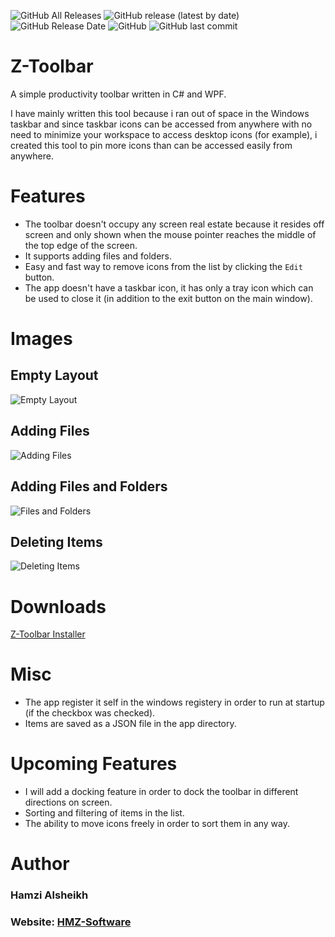 ![GitHub All Releases](https://img.shields.io/github/downloads/hmz777/Z-Toolbar/total?color=orange&style=flat-square)
![GitHub release (latest by date)](https://img.shields.io/github/v/release/hmz777/Z-Toolbar?color=yellow&label=latest%20release&style=flat-square)
![GitHub Release Date](https://img.shields.io/github/release-date/hmz777/Z-Toolbar?color=yellow&style=flat-square)
![GitHub](https://img.shields.io/github/license/hmz777/Z-Toolbar?color=blue&style=flat-square)
![GitHub last commit](https://img.shields.io/github/last-commit/hmz777/Z-Toolbar?color=black&style=flat-square)

# Z-Toolbar
A simple productivity toolbar written in C# and WPF.

I have mainly written this tool because i ran out of space in the Windows taskbar and since taskbar icons can be accessed from anywhere with no need to minimize your workspace to access desktop icons (for example),
i created this tool to pin more icons than can be accessed easily from anywhere.

# Features
- The toolbar doesn't occupy any screen real estate because it resides off screen and only shown when the mouse pointer reaches the middle of the top edge of the screen.
- It supports adding files and folders.
- Easy and fast way to remove icons from the list by clicking the `Edit` button.
- The app doesn't have a taskbar icon, it has only a tray icon which can be used to close it (in addition to the exit button on the main window).

# Images

## Empty Layout
![Empty Layout](https://i.imgur.com/dOWJyZn.png "Empty Layout")

## Adding Files
![Adding Files](https://i.imgur.com/tGOHaYd.png "Adding Files")

## Adding Files and Folders
![Files and Folders](https://i.imgur.com/BdcsNL6.png "Files and Folders")

## Deleting Items
![Deleting Items](https://i.imgur.com/gOB1hJk.png "Deleting Items")

# Downloads
[Z-Toolbar Installer](https://github.com/hmz777/Z-Toolbar/releases/download/v1.1/Z-Toolbar.exe) 

# Misc
- The app register it self in the windows registery in order to run at startup (if the checkbox was checked).
- Items are saved as a JSON file in the app directory.

# Upcoming Features
- I will add a docking feature in order to dock the toolbar in different directions on screen.
- Sorting and filtering of items in the list.
- The ability to move icons freely in order to sort them in any way.

# Author
### Hamzi Alsheikh
### Website: [HMZ-Software](https://www.hmz-software.tk)
